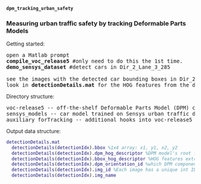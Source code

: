 <h4><code>dpm_tracking_urban_safety</code></h4>
<h3>Measuring urban traffic safety by tracking Deformable Parts Models</h3>




Getting started:
<pre>open a Matlab prompt
<b>compile_voc_release5</b> #only need to do this the 1st time.
<b>demo_sensys_dataset</b> #detect cars in Dir_2_Lane_3_285

see the images with the detected car bounding boxes in Dir_2_Lane_3_285_detections
look in <b>detectionDetails.mat</b> for the HOG features from the detected image and the HOGs from the DPM model
</pre>

Directory structure:
<pre>voc-release5 -- off-the-shelf Deformable Parts Model (DPM) code by Girshick, R. B. and Felzenszwalb, P. F. and McAllester, D.
sensys_models -- car model trained on Sensys urban traffic dataset
auxiliary_forTracking -- additional hooks into voc-release5 for tracking 
</pre>


Output data structure:
``` matlab 
detectionDetails.mat
  detectionDetails(detectionIdx).bbox %1x4 array: x1, y1, x2, y2
  detectionDetails(detectionIdx).dpm_hog_descriptor %DPM model's root filter used in this detection
  detectionDetails(detectionIdx).bbox_hog_descriptor %HOG features extracted from the detected bounding box
  detectionDetails(detectionIdx).dpm_orientation_id %which DPM component (submodel) was used?
  detectionDetails(detectionIdx).img_id %Each image has a unique int ID number, starting from 1 (in time-series order). 
  detectionDetails(detectionIdx).img_name
```


